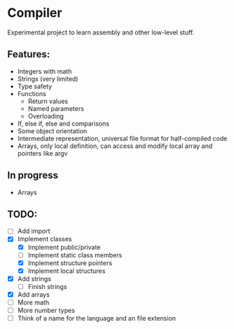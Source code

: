 # Compiler
Experimental project to learn assembly and other low-level stuff.

## Features:
- Integers with math
- Strings (very limited)
- Type safety
- Functions
    - Return values
    - Named parameters
    - Overloading
- If, else if, else and comparisons
- Some object orientation
- Intermediate representation, universal file format for half-compiled code
- Arrays, only local definition, can access and modify local array and pointers like argv
## In progress
- Arrays
## TODO:
- [ ] Add import
- [x] Implement classes
    - [x] Implement public/private
    - [ ] Implement static class members
    - [x] Implement structure pointers
    - [x] Implement local structures
- [x] Add strings
    - [ ] Finish strings
- [x] Add arrays
- [ ] More math
- [ ] More number types
- [ ] Think of a name for the language and an file extension
